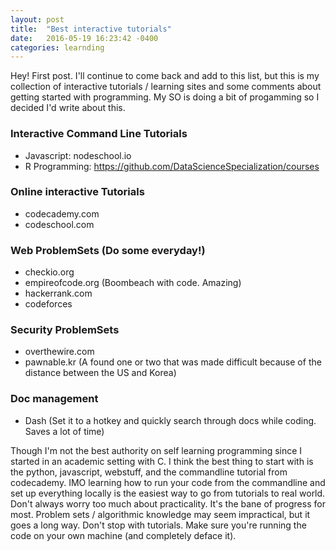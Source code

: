 ```yaml
---
layout: post
title:  "Best interactive tutorials"
date:   2016-05-19 16:23:42 -0400
categories: learnding 
---
```


Hey! First post. I'll continue to come back and add to this list, but this is my collection of interactive tutorials / learning sites and some comments about getting started with programming.
My SO is doing a bit of progamming so I decided I'd write about this.

### Interactive Command Line Tutorials
* Javascript: nodeschool.io 
* R Programming: https://github.com/DataScienceSpecialization/courses

### Online interactive Tutorials
* codecademy.com
* codeschool.com

### Web ProblemSets (Do some everyday!)
* checkio.org
* empireofcode.org (Boombeach with code. Amazing)
* hackerrank.com
* codeforces

### Security ProblemSets
* overthewire.com
* pawnable.kr (A found one or two that was made difficult because of the distance between the US and Korea)

### Doc management
* Dash (Set it to a hotkey and quickly search through docs while coding. Saves a lot of time)


Though I'm not the best authority on self learning programming since I started in an academic setting with C.
I think the best thing to start with is the python, javascript, webstuff, and the commandline tutorial from codecademy.
IMO learning how to run your code from the commandline and set up everything locally is the easiest way to go from tutorials to real world.
Don't always worry too much about practicality. It's the bane of progress for most. Problem sets / algorithmic knowledge may seem impractical, but it goes a long way.
Don't stop with tutorials. Make sure you're running the code on your own machine (and completely deface it).
